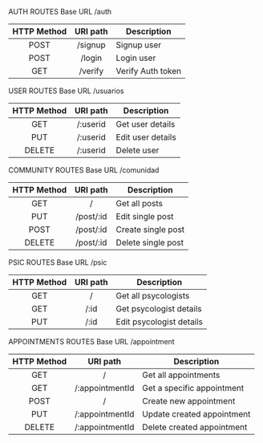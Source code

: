 AUTH ROUTES
Base URL /auth

| **HTTP Method** | **URI path** | **Description**   |
|:---------------:|:------------:|-------------------|
|       POST      | /signup      | Signup user       |
|       POST      | /login       | Login user        |
|       GET       | /verify      | Verify Auth token |



USER ROUTES
Base URL /usuarios

| **HTTP Method** | **URI path** | **Description**   |
|:---------------:|:------------:|-------------------|
|       GET       | /:userid         | Get user details  |
|       PUT       | /:userid         | Edit user details |
|      DELETE     | /:userid         | Delete user       |


COMMUNITY ROUTES
Base URL /comunidad

| **HTTP Method** | **URI path** | **Description**    |
|:---------------:|:------------:|--------------------|
|       GET       | /            | Get all posts      |
|       PUT       | /post/:id    | Edit single post   |
|       POST      | /post/:id    | Create single post |
|      DELETE     | /post/:id    | Delete single post |


PSIC ROUTES
Base URL /psic

| **HTTP Method** | **URI path** | **Description**          |
|:---------------:|:------------:|--------------------------|
|       GET       | /            | Get all psycologists     |
|       GET       | /:id         | Get psycologist details  |
|       PUT       | /:id         | Edit psycologist details |


APPOINTMENTS ROUTES
Base URL /appointment

| **HTTP Method** |   **URI path**  | **Description**            |
|:---------------:|:---------------:|----------------------------|
|       GET       | /               | Get all appointments       |
|       GET       | /:appointmentId | Get a specific appointment |
|       POST      | /               | Create new appointment     |
|       PUT       | /:appointmentId | Update created appointment |
|      DELETE     | /:appointmentId | Delete created appointment |

